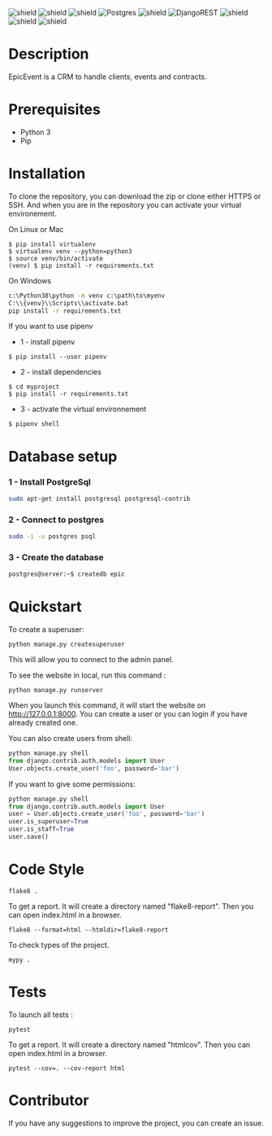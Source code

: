 ![shield](https://img.shields.io/github/last-commit/Cocorico84/epic_event)
![shield](https://img.shields.io/github/languages/code-size/cocorico84/epic_event)
![shield](https://img.shields.io/badge/Python-3776AB?style=for-the-badge&logo=python&logoColor=white)
![Postgres](https://img.shields.io/badge/postgres-%23316192.svg?style=for-the-badge&logo=postgresql&logoColor=white)
![shield](https://img.shields.io/badge/Django-092E20?style=for-the-badge&logo=django&logoColor=white)
![DjangoREST](https://img.shields.io/badge/DJANGO-REST-ff1709?style=for-the-badge&logo=django&logoColor=white&color=ff1709&labelColor=gray)
![shield](https://img.shields.io/badge/Postman-FF6C37?style=for-the-badge&logo=Postman&logoColor=white)
![shield](https://img.shields.io/badge/Git-F05032?style=for-the-badge&logo=git&logoColor=white)
![shield](https://img.shields.io/badge/JWT-000000?style=for-the-badge&logo=JSON%20web%20tokens&logoColor=white)

# Description

EpicEvent is a CRM to handle clients, events and contracts.

# Prerequisites

* Python 3
* Pip

# Installation

To clone the repository, you can download the zip or clone either HTTPS or SSH. And when you are in the repository you can activate your virtual environement.

On Linux or Mac
```shell
$ pip install virtualenv
$ virtualenv venv --python=python3
$ source venv/bin/activate
(venv) $ pip install -r requirements.txt
```

On Windows
```bat
c:\Python38\python -m venv c:\path\to\myenv
C:\\{venv}\\Scripts\\activate.bat
pip install -r requirements.txt
```
If you want to use pipenv
* 1 - install pipenv
```shell
$ pip install --user pipenv
```
* 2 - install dependencies
```shell
$ cd myproject
$ pip install -r requirements.txt
```
* 3 - activate the virtual environnement
```shell
$ pipenv shell
```
# Database setup

### 1 - Install PostgreSql

```bash
sudo apt-get install postgresql postgresql-contrib
```

### 2 - Connect to postgres

```bash
sudo -i -u postgres psql
```
### 3 - Create the database
```bash
postgres@server:~$ createdb epic
```

# Quickstart

To create a superuser:
```console
python manage.py createsuperuser
```
This will allow you to connect to the admin panel.

To see the website in local, run this command :

```console
python manage.py runserver
```
When you launch this command, it will start the website on http://127.0.0.1:8000.
You can create a user or you can login if you have already created one.

You can also create users from shell:
```py
python manage.py shell
from django.contrib.auth.models import User
User.objects.create_user('foo', password='bar')
```
If you want to give some permissions:
```py
python manage.py shell
from django.contrib.auth.models import User
user = User.objects.create_user('foo', password='bar')
user.is_superuser=True
user.is_staff=True
user.save()
```
# Code Style
```
flake8 .
```
To get a report. It will create a directory named "flake8-report". Then you can open index.html in a browser.
```
flake8 --format=html --htmldir=flake8-report
```

To check types of the project.
```
mypy .
```
# Tests
To launch all tests :
```
pytest
```
To get a report. It will create a directory named "htmlcov". Then you can open index.html in a browser.
```
pytest --cov=. --cov-report html
```
# Contributor

If you have any suggestions to improve the project, you can create an issue.

